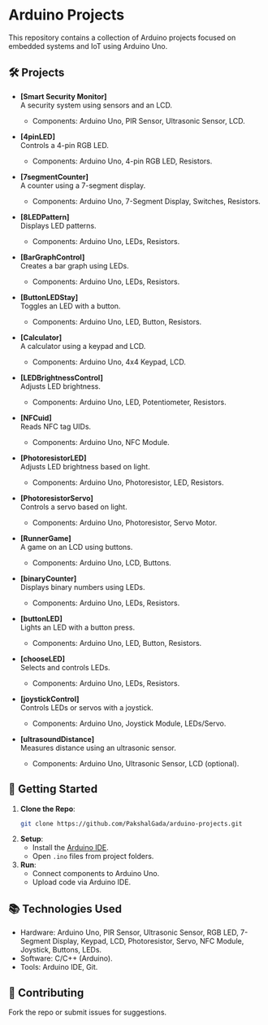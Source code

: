 # Arduino Projects

This repository contains a collection of Arduino projects focused on embedded systems and IoT using Arduino Uno.

## 🛠️ Projects

- **[Smart Security Monitor]**  
  A security system using sensors and an LCD.  
  - Components: Arduino Uno, PIR Sensor, Ultrasonic Sensor, LCD.

- **[4pinLED]**  
  Controls a 4-pin RGB LED.  
  - Components: Arduino Uno, 4-pin RGB LED, Resistors.

- **[7segmentCounter]**  
  A counter using a 7-segment display.  
  - Components: Arduino Uno, 7-Segment Display, Switches, Resistors.

- **[8LEDPattern]**  
  Displays LED patterns.  
  - Components: Arduino Uno, LEDs, Resistors.

- **[BarGraphControl]**  
  Creates a bar graph using LEDs.  
  - Components: Arduino Uno, LEDs, Resistors.

- **[ButtonLEDStay]**  
  Toggles an LED with a button.  
  - Components: Arduino Uno, LED, Button, Resistors.

- **[Calculator]**  
  A calculator using a keypad and LCD.  
  - Components: Arduino Uno, 4x4 Keypad, LCD.

- **[LEDBrightnessControl]**  
  Adjusts LED brightness.  
  - Components: Arduino Uno, LED, Potentiometer, Resistors.

- **[NFCuid]**  
  Reads NFC tag UIDs.  
  - Components: Arduino Uno, NFC Module.

- **[PhotoresistorLED]**  
  Adjusts LED brightness based on light.  
  - Components: Arduino Uno, Photoresistor, LED, Resistors.

- **[PhotoresistorServo]**  
  Controls a servo based on light.  
  - Components: Arduino Uno, Photoresistor, Servo Motor.

- **[RunnerGame]**  
  A game on an LCD using buttons.  
  - Components: Arduino Uno, LCD, Buttons.

- **[binaryCounter]**  
  Displays binary numbers using LEDs.  
  - Components: Arduino Uno, LEDs, Resistors.

- **[buttonLED]**  
  Lights an LED with a button press.  
  - Components: Arduino Uno, LED, Button, Resistors.

- **[chooseLED]**  
  Selects and controls LEDs.  
  - Components: Arduino Uno, LEDs, Resistors.

- **[joystickControl]**  
  Controls LEDs or servos with a joystick.  
  - Components: Arduino Uno, Joystick Module, LEDs/Servo.

- **[ultrasoundDistance]**  
  Measures distance using an ultrasonic sensor.  
  - Components: Arduino Uno, Ultrasonic Sensor, LCD (optional).

## 🚀 Getting Started
1. **Clone the Repo**:
   ```bash
   git clone https://github.com/PakshalGada/arduino-projects.git
   ```
2. **Setup**:
   - Install the [Arduino IDE](https://www.arduino.cc/en/software).
   - Open `.ino` files from project folders.
3. **Run**:
   - Connect components to Arduino Uno.
   - Upload code via Arduino IDE.

## 📚 Technologies Used
- Hardware: Arduino Uno, PIR Sensor, Ultrasonic Sensor, RGB LED, 7-Segment Display, Keypad, LCD, Photoresistor, Servo, NFC Module, Joystick, Buttons, LEDs.
- Software: C/C++ (Arduino).
- Tools: Arduino IDE, Git.

## 🤝 Contributing
Fork the repo or submit issues for suggestions.

